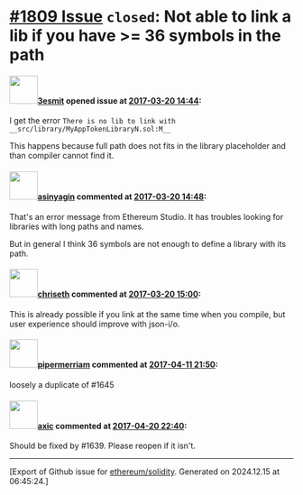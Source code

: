 # [\#1809 Issue](https://github.com/ethereum/solidity/issues/1809) `closed`: Not able to link a lib if you have >= 36 symbols in the path

#### <img src="https://avatars.githubusercontent.com/u/224810?u=9d4bdd31329b33f97dbee8e1e3e6f01fa1369d09&v=4" width="50">[3esmit](https://github.com/3esmit) opened issue at [2017-03-20 14:44](https://github.com/ethereum/solidity/issues/1809):

I get the error `There is no lib to link with __src/library/MyAppTokenLibraryN.sol:M__`

This happens because full path does not fits in the library placeholder and than compiler cannot find it.

#### <img src="https://avatars.githubusercontent.com/u/700837?v=4" width="50">[asinyagin](https://github.com/asinyagin) commented at [2017-03-20 14:48](https://github.com/ethereum/solidity/issues/1809#issuecomment-287782218):

That's an error message from Ethereum Studio. It has troubles looking for libraries with long paths and names.

But in general I think 36 symbols are not enough to define a library with its path.

#### <img src="https://avatars.githubusercontent.com/u/9073706?v=4" width="50">[chriseth](https://github.com/chriseth) commented at [2017-03-20 15:00](https://github.com/ethereum/solidity/issues/1809#issuecomment-287786098):

This is already possible if you link at the same time when you compile, but user experience should improve with json-i/o.

#### <img src="https://avatars.githubusercontent.com/u/824194?v=4" width="50">[pipermerriam](https://github.com/pipermerriam) commented at [2017-04-11 21:50](https://github.com/ethereum/solidity/issues/1809#issuecomment-293411073):

loosely a duplicate of #1645

#### <img src="https://avatars.githubusercontent.com/u/20340?v=4" width="50">[axic](https://github.com/axic) commented at [2017-04-20 22:40](https://github.com/ethereum/solidity/issues/1809#issuecomment-295948742):

Should be fixed by #1639.  Please reopen if it isn't.


-------------------------------------------------------------------------------



[Export of Github issue for [ethereum/solidity](https://github.com/ethereum/solidity). Generated on 2024.12.15 at 06:45:24.]
